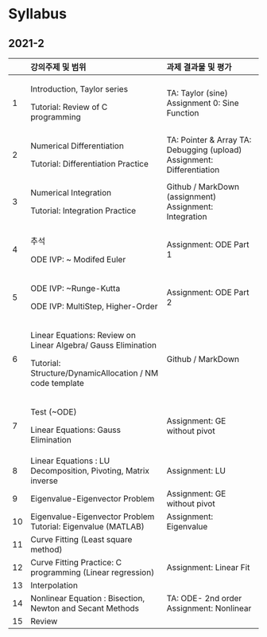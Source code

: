 # Syllabus



## 2021-2



<table>
  <thead>
    <tr>
      <th style="text-align:left"></th>
      <th style="text-align:left">&#xAC15;&#xC758;&#xC8FC;&#xC81C; &#xBC0F; &#xBC94;&#xC704;</th>
      <th style="text-align:left">&#xACFC;&#xC81C; &#xACB0;&#xACFC;&#xBB3C; &#xBC0F; &#xD3C9;&#xAC00;</th>
    </tr>
  </thead>
  <tbody>
    <tr>
      <td style="text-align:left">1</td>
      <td style="text-align:left">
        <p>Introduction, Taylor series</p>
        <p>Tutorial: Review of C programming</p>
      </td>
      <td style="text-align:left">TA: Taylor (sine) Assignment 0: Sine Function</td>
    </tr>
    <tr>
      <td style="text-align:left">2</td>
      <td style="text-align:left">
        <p>Numerical Differentiation</p>
        <p>Tutorial: Differentiation Practice</p>
      </td>
      <td style="text-align:left">TA: Pointer &amp; Array TA: Debugging (upload) Assignment: Differentiation</td>
    </tr>
    <tr>
      <td style="text-align:left">3</td>
      <td style="text-align:left">
        <p>Numerical Integration</p>
        <p>Tutorial: Integration Practice</p>
      </td>
      <td style="text-align:left">Github / MarkDown (assignment) Assignment: Integration</td>
    </tr>
    <tr>
      <td style="text-align:left">4</td>
      <td style="text-align:left">
        <p>&#xCD94;&#xC11D;</p>
        <p>ODE IVP: ~ Modifed Euler</p>
      </td>
      <td style="text-align:left">Assignment: ODE Part 1</td>
    </tr>
    <tr>
      <td style="text-align:left">5</td>
      <td style="text-align:left">
        <p>ODE IVP: ~Runge-Kutta</p>
        <p>ODE IVP: MultiStep, Higher-Order</p>
      </td>
      <td style="text-align:left">Assignment: ODE Part 2</td>
    </tr>
    <tr>
      <td style="text-align:left">6</td>
      <td style="text-align:left">
        <p>Linear Equations: Review on Linear Algebra/ Gauss Elimination</p>
        <p>Tutorial: Structure/DynamicAllocation / NM code template</p>
      </td>
      <td style="text-align:left">Github / MarkDown</td>
    </tr>
    <tr>
      <td style="text-align:left">7</td>
      <td style="text-align:left">
        <p>Test (~ODE)</p>
        <p>Linear Equations: Gauss Elimination</p>
      </td>
      <td style="text-align:left">Assignment: GE without pivot</td>
    </tr>
    <tr>
      <td style="text-align:left">8</td>
      <td style="text-align:left">Linear Equations : LU Decomposition, Pivoting, Matrix inverse</td>
      <td
      style="text-align:left">Assignment: LU</td>
    </tr>
    <tr>
      <td style="text-align:left">9</td>
      <td style="text-align:left">Eigenvalue-Eigenvector Problem</td>
      <td style="text-align:left">Assignment: GE without pivot</td>
    </tr>
    <tr>
      <td style="text-align:left">10</td>
      <td style="text-align:left">Eigenvalue-Eigenvector Problem
        <br />Tutorial: Eigenvalue (MATLAB)</td>
      <td style="text-align:left">Assignment: Eigenvalue</td>
    </tr>
    <tr>
      <td style="text-align:left">11</td>
      <td style="text-align:left">Curve Fitting (Least square method)</td>
      <td style="text-align:left"></td>
    </tr>
    <tr>
      <td style="text-align:left">12</td>
      <td style="text-align:left">Curve Fitting Practice: C programming (Linear regression)</td>
      <td style="text-align:left">Assignment: Linear Fit</td>
    </tr>
    <tr>
      <td style="text-align:left">13</td>
      <td style="text-align:left">Interpolation</td>
      <td style="text-align:left"></td>
    </tr>
    <tr>
      <td style="text-align:left">14</td>
      <td style="text-align:left">Nonlinear Equation : Bisection, Newton and Secant Methods</td>
      <td style="text-align:left">TA: ODE- 2nd order Assignment: Nonlinear</td>
    </tr>
    <tr>
      <td style="text-align:left">15</td>
      <td style="text-align:left">Review</td>
      <td style="text-align:left"></td>
    </tr>
  </tbody>
</table>

